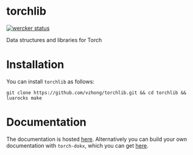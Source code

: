 torchlib
====================

[![wercker status](https://app.wercker.com/status/c7bd97d06535598d96937e0cf5ace629/m "wercker status")](https://app.wercker.com/project/bykey/c7bd97d06535598d96937e0cf5ace629)

Data structures and libraries for Torch

# Installation

You can install `torchlib` as follows:

`git clone https://github.com/vzhong/torchlib.git && cd torchlib && luarocks make`

# Documentation

The documentation is hosted [here](http://www.victorzhong.com/torchlib/torchlib/index.html).
Alternatively you can build your own documentation with `torch-dokx`, which you can get [here](https://github.com/deepmind/torch-dokx).
